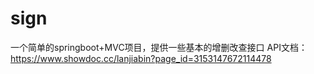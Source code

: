 # sign
一个简单的springboot+MVC项目，提供一些基本的增删改查接口
API文档：https://www.showdoc.cc/lanjiabin?page_id=3153147672114478
